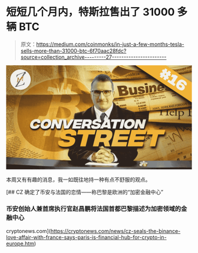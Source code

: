 # 短短几个月内，特斯拉售出了 31000 多辆 BTC

> 原文：<https://medium.com/coinmonks/in-just-a-few-months-tesla-sells-more-than-31000-btc-6f70aac28fdc?source=collection_archive---------27----------------------->

![](img/2f4a81922a63c52c1cdd8119ae48668f.png)

本周又有有趣的消息，我一如既往地持一种有点不舒服的观点。

[](https://cryptonews.com/news/cz-seals-the-binance-love-affair-with-france-says-paris-is-financial-hub-for-crypto-in-europe.htm) [## CZ 确定了币安与法国的恋情——称巴黎是欧洲的“加密金融中心”

### 币安创始人兼首席执行官赵昌鹏将法国首都巴黎描述为加密领域的金融中心

cryptonews.com](https://cryptonews.com/news/cz-seals-the-binance-love-affair-with-france-says-paris-is-financial-hub-for-crypto-in-europe.htm)